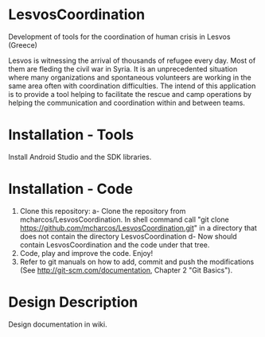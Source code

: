 # LesvosCoordination
Development of tools for the coordination of human crisis in Lesvos (Greece)

Lesvos is witnessing the arrival of thousands of refugee every day. Most of them are fleding the civil war in Syria. It is an unprecedented situation where many organizations and spontaneous volunteers are working in the same area often with coordination difficulties. The intend of this application is to provide a tool helping to facilitate the rescue and camp operations by helping the communication and coordination within and between teams.

Installation - Tools
====================

Install Android Studio and the SDK libraries.

Installation - Code
===================
1. Clone this repository:
	a- Clone the repository from mcharcos/LesvosCoordination. In shell command call "git clone https://github.com/mcharcos/LesvosCoordination.git" in a directory that does not contain the directory LesvosCoordination
	d- Now should contain LesvosCoordination and the code under that tree.
2. Code, play and improve the code. Enjoy!
2. Refer to git manuals on how to add, commit and push the modifications (See http://git-scm.com/documentation, Chapter 2 "Git Basics").

Design Description
==================

Design documentation in wiki.



